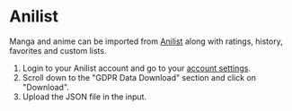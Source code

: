# Anilist

Manga and anime can be imported from [Anilist](https://anilist.co) along with ratings,
history, favorites and custom lists.

1. Login to your Anilist account and go to your [account
  settings](https://anilist.co/settings/account).
2. Scroll down to the "GDPR Data Download" section and click on "Download".
3. Upload the JSON file in the input.
